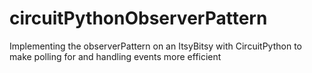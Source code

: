# circuitPythonObserverPattern
Implementing the observerPattern on an ItsyBitsy with CircuitPython to make polling for and handling events more efficient
